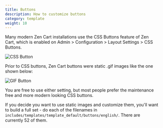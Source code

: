 ```yaml
---
title: Buttons 
description: How to customize buttons 
category: template
weight: 10
---
```


Many modern Zen Cart installations use the CSS Buttons feature of Zen Cart, which is enabled on Admin > Configuration > Layout Settings > CSS Buttons.

![CSS Button](/images/button_css.png)

Prior to CSS buttons, Zen Cart buttons were static .gif images like the one shown below: 

![GIF Button](/images/button_gif.png)

You are free to use either setting, but most people prefer the maintenance free and more modern looking CSS buttons.  

If you decide you want to use static images and customize them, you'll want to build a full set - do each of the filenames in `includes/templates/template_default/buttons/english/`.  There are currently 52 of them. 


